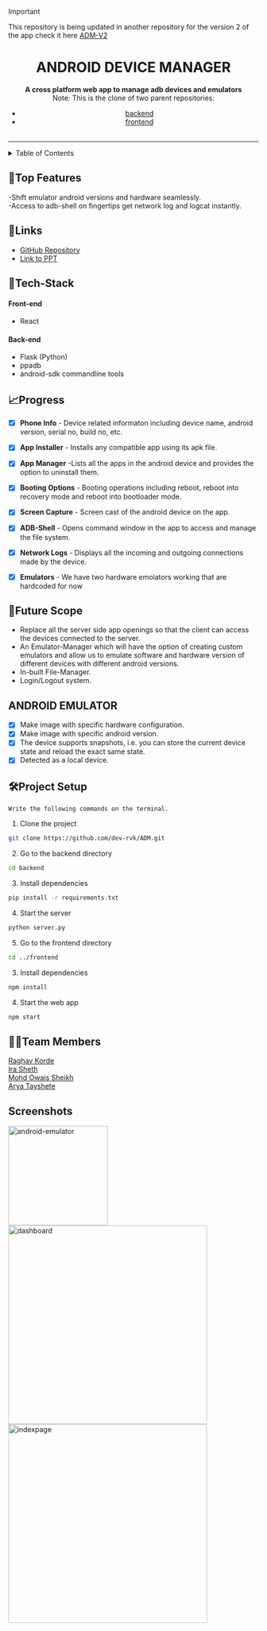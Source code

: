 > [!IMPORTANT]  
> This repository is being updated in another repository for the version 2 of the app check it here [ADM-V2]([https://website-name.com](https://github.com/dev-rvk/ADM-V2))
<div align="center">
<h1>ANDROID DEVICE MANAGER</h1>
</div>
<div align="center">
   <strong>A cross platform web app to manage adb devices and emulators</strong><br>
  Note: This is the clone of two parent repositories:

  - [backend](https://github.com/dev-rvk/ADM-server)
  - [frontend](https://github.com/ira-sheth/ADM-mARIO)
  <br> <br>
  
</div>
<hr>

<details>
<summary>Table of Contents</summary>

- [📝Top Features](#top-features)
- [🔗Links](#links)
- [🤖Tech-Stack](#tech-stack)
    - [Front-end](#front-end)
    - [Back-end](#back-end)
- [📈Progress](#progress)
- [🔮Future Scope](#future-scope)
- [ANDROID EMULATOR](#android-emulator)
- [🛠Project Setup](#project-setup)
- [👨‍💻Team Members](#team-members)
- [Screenshots](#screenshots)

</details>

## 📝Top Features

-Shift emulator android versions and hardware seamlessly. <br>
-Access to adb-shell on fingertips get network log and logcat instantly.



## 🔗Links

- [GitHub Repository](https://github.com/dev-rvk/ADM-server)
- [Link to PPT](https://www.canva.com/design/DAGATsqKn0Q/HgkeqLQtdqXKeI1ShJQIvQ/edit?utm_content=DAGATsqKn0Q&utm_campaign=designshare&utm_medium=link2&utm_source=sharebutton)





## 🤖Tech-Stack


#### Front-end
- React


#### Back-end
- Flask (Python)
- ppadb
- android-sdk commandline tools





## 📈Progress



- [x] <strong>Phone Info</strong> - Device related informaton including device name, android version, serial no, build no, etc.
- [x] <strong>App Installer</strong> - Installs any compatible app using its apk file.
- [x] <strong>App Manager</strong> -Lists all the apps in the android device and provides the option to uninstall them.
- [x] <strong>Booting Options</strong> - Booting operations including reboot, reboot into recovery mode and reboot into bootloader mode.
- [x] <strong>Screen Capture</strong> - Screen cast of the android device on the app.
- [x] <strong>ADB-Shell</strong> - Opens command window in the app to access and manage the file system.
- [x] <strong>Network Logs</strong> - Displays all the incoming and outgoing connections made by the device.
- [x] <strong>Emulators</strong> - We have two hardware emolators working that are hardcoded for now


## 🔮Future Scope

- Replace all the server side app openings so that the client can access the devices connected to the server.
- An Emulator-Manager which will have the option of creating custom emulators and allow us to emulate software and hardware version of different devices with different android versions.
- In-built File-Manager.
- Login/Logout system.

## ANDROID EMULATOR


- [x] Make image with specific hardware configuration.
- [x] Make image with specific android version.
- [x] The device supports snapshots, i.e. you can store the current device state and reload the exact same state.
- [x] Detected as a local device.

## 🛠Project Setup


`Write the following commands on the terminal.`


1. Clone the project

```bash
git clone https://github.com/dev-rvk/ADM.git
```

2. Go to the backend directory

```bash
cd backend
```

3. Install dependencies

```bash
pip install -r requirements.txt
```

4. Start the server

```bash
python server.py
```

5. Go to the frontend directory

```bash
cd ../frontend
```

3. Install dependencies

```bash
npm install
```

4. Start the web app

```bash
npm start
```



## 👨‍💻Team Members
[Raghav Korde](https://github.com/dev-rvk) <br>
[Ira Sheth](https://github.com/ira-sheth)<br>
[Mohd Owais Sheikh](https://github.com/Owaiz13)<br>
[Arya Tayshete](https://github.com/xoaryaa)




## Screenshots
<a href="https://ibb.co/Yhk9Gzn"><img src="https://i.ibb.co/2dt2BDV/android-emulator.jpg" alt="android-emulator" width="200" border="0"></a>
<a href="https://ibb.co/bdVBWmK"><img src="https://i.ibb.co/cT9Fg3r/dashboard.jpg" alt="dashboard" width="400" border="0"></a>
<a href="https://ibb.co/M9RnSpn"><img src="https://i.ibb.co/fQCMFtM/indexpage.jpg" alt="indexpage" width="400" border="0"></a>
